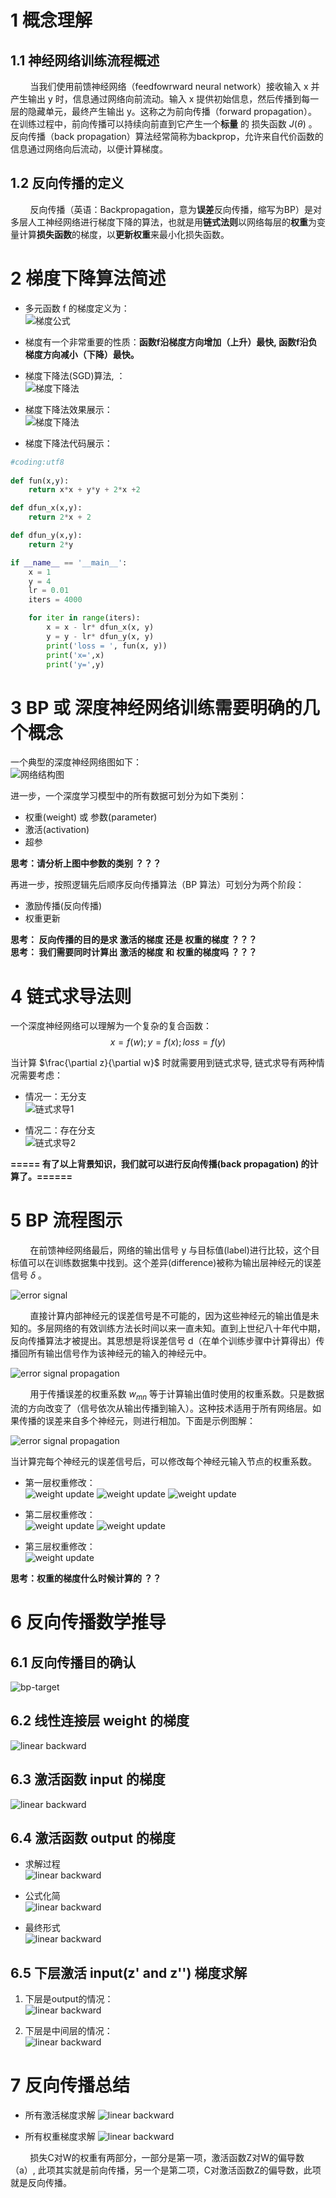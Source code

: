 # 1 概念理解

## 1.1 神经网络训练流程概述

&nbsp;&nbsp;&nbsp;&nbsp;&nbsp;&nbsp;&nbsp;&nbsp;当我们使用前馈神经网络（feedfowrward neural network）接收输入 x 并产生输出 y 时，信息通过网络向前流动。输入 x 提供初始信息，然后传播到每一层的隐藏单元，最终产生输出 y。这称之为前向传播（forward propagation）。
在训练过程中，前向传播可以持续向前直到它产生一个**标量** 的 损失函数 $J(\theta)$ 。
反向传播（back propagation）算法经常简称为backprop，允许来自代价函数的信息通过网络向后流动，以便计算梯度。<br>

## 1.2 反向传播的定义
&nbsp;&nbsp;&nbsp;&nbsp;&nbsp;&nbsp;&nbsp;&nbsp;反向传播（英语：Backpropagation，意为**误差**反向传播，缩写为BP）是对多层人工神经网络进行梯度下降的算法，也就是用**链式法则**以网络每层的**权重**为变量计算**损失函数**的梯度，以**更新权重**来最小化损失函数。<br>

# 2 梯度下降算法简述
- 多元函数 f 的梯度定义为：<br>
![梯度公式](images/back-propagation-formula1.jpg)

- 梯度有一个非常重要的性质：**函数f沿梯度方向增加（上升）最快, 函数f沿负梯度方向减小（下降）最快。**

- 梯度下降法(SGD)算法, ：<br>
![梯度下降法](images/back-propagation-figure1.jpg)

- 梯度下降法效果展示：<br>
![梯度下降法](images/back-propagation-gif1.gif)

- 梯度下降法代码展示：<br>
```python
#coding:utf8
    
def fun(x,y):
    return x*x + y*y + 2*x +2

def dfun_x(x,y): 
    return 2*x + 2 

def dfun_y(x,y):
    return 2*y

if __name__ == '__main__':    
    x = 1
    y = 4
    lr = 0.01
    iters = 4000

    for iter in range(iters):
        x = x - lr* dfun_x(x, y)
        y = y - lr* dfun_y(x, y)
        print('loss = ', fun(x, y))
        print('x=',x)
        print('y=',y)
```

# 3 BP 或 深度神经网络训练需要明确的几个概念

一个典型的深度神经网络图如下：<br>
![网络结构图](images/back-propagation-figure2.jpg)

进一步，一个深度学习模型中的所有数据可划分为如下类别：
- 权重(weight) 或 参数(parameter)
- 激活(activation)
- 超参

**思考：请分析上图中参数的类别 ？？？**

再进一步，按照逻辑先后顺序反向传播算法（BP 算法）可划分为两个阶段：<br>
- 激励传播(反向传播)
- 权重更新

**思考： 反向传播的目的是求 激活的梯度 还是 权重的梯度 ？？？** <br>
**思考： 我们需要同时计算出 激活的梯度 和 权重的梯度吗 ？？？** <br>

# 4 链式求导法则
一个深度神经网络可以理解为一个复杂的复合函数：<br>
$$x = f(w); y = f(x); loss = f(y)$$

当计算 $\frac{\partial z}{\partial w}$ 时就需要用到链式求导, 链式求导有两种情况需要考虑：

- 情况一：无分支 <br>
![链式求导1](images/back-propagation-figure3.jpg)

- 情况二：存在分支 <br>
![链式求导2](images/back-propagation-figure4.jpg)

**===== 有了以上背景知识，我们就可以进行反向传播(back propagation) 的计算了。======**

# 5 BP 流程图示
&nbsp;&nbsp;&nbsp;&nbsp;&nbsp;&nbsp;&nbsp;&nbsp;在前馈神经网络最后，网络的输出信号 y 与目标值(label)进行比较，这个目标值可以在训练数据集中找到。这个差异(difference)被称为输出层神经元的误差信号 $\delta$ 。

![error signal](images/back-propagation-figure5.jpg)

&nbsp;&nbsp;&nbsp;&nbsp;&nbsp;&nbsp;&nbsp;&nbsp;直接计算内部神经元的误差信号是不可能的，因为这些神经元的输出值是未知的。多层网络的有效训练方法长时间以来一直未知。直到上世纪八十年代中期，反向传播算法才被提出。其思想是将误差信号 d（在单个训练步骤中计算得出）传播回所有输出信号作为该神经元的输入的神经元中。<br>

![error signal propagation](images/back-propagation-figure6.jpg)

&nbsp;&nbsp;&nbsp;&nbsp;&nbsp;&nbsp;&nbsp;&nbsp;用于传播误差的权重系数 $w_{mn}$ 等于计算输出值时使用的权重系数。只是数据流的方向改变了（信号依次从输出传播到输入）。这种技术适用于所有网络层。如果传播的误差来自多个神经元，则进行相加。下面是示例图解：<br>

![error signal propagation](images/back-propagation-figure7.jpg)

当计算完每个神经元的误差信号后，可以修改每个神经元输入节点的权重系数。<br>

- 第一层权重修改：<br>
![weight update](images/back-propagation-figure8.jpg)
![weight update](images/back-propagation-figure9.jpg)
![weight update](images/back-propagation-figure10.jpg)

- 第二层权重修改：<br>
![weight update](images/back-propagation-figure11.jpg)
![weight update](images/back-propagation-figure12.jpg)

- 第三层权重修改：<br>
![weight update](images/back-propagation-figure13.jpg)

**思考：权重的梯度什么时候计算的 ？？**

# 6 反向传播数学推导
## 6.1 反向传播目的确认
![bp-target](images/back-propagation-figure14.jpg)

## 6.2 线性连接层 weight 的梯度
![linear backward](images/back-propagation-figure15.jpg)

## 6.3 激活函数 input 的梯度
![linear backward](images/back-propagation-figure16.jpg)

## 6.4 激活函数 output 的梯度
- 求解过程 <br>
![linear backward](images/back-propagation-figure17.jpg)

- 公式化简 <br>
![linear backward](images/back-propagation-figure18.jpg)

- 最终形式 <br>
![linear backward](images/back-propagation-figure19.jpg)

## 6.5 下层激活 input(z' and z'') 梯度求解
1. 下层是output的情况：<br>
![linear backward](images/back-propagation-figure20.jpg)

2. 下层是中间层的情况：<br>
![linear backward](images/back-propagation-figure21.jpg)

# 7 反向传播总结
- 所有激活梯度求解
![linear backward](images/back-propagation-figure22.jpg)

- 所有权重梯度求解
![linear backward](images/back-propagation-figure23.jpg)

&nbsp;&nbsp;&nbsp;&nbsp;&nbsp;&nbsp;&nbsp;&nbsp;损失C对W的权重有两部分，一部分是第一项，激活函数Z对W的偏导数（a）, 此项其实就是前向传播，另一个是第二项，C对激活函数Z的偏导数，此项就是反向传播。<br>
